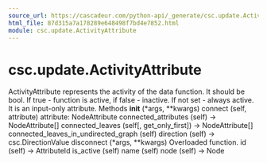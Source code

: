 ```yaml
---
source_url: https://cascadeur.com/python-api/_generate/csc.update.ActivityAttribute.html
html_file: 87d315a7a178289e648498f7bd4e7852.html
module: csc.update.ActivityAttribute
---
```


# csc.update.ActivityAttribute 

ActivityAttribute represents the activity of the data function.
It should be bool.
If true - function is active, if false - inactive. If not set - always active.
It is an input-only attribute. Methods __init__ (*args, **kwargs) connect (self, attribute) attribute: NodeAttribute connected_attributes (self) -> NodeAttribute[] connected_leaves (self[, get_only_first]) -> NodeAttribute[] connected_leaves_in_undirected_graph (self) direction (self) -> csc.DirectionValue disconnect (*args, **kwargs) Overloaded function. id (self) -> AttributeId is_active (self) name (self) node (self) -> Node